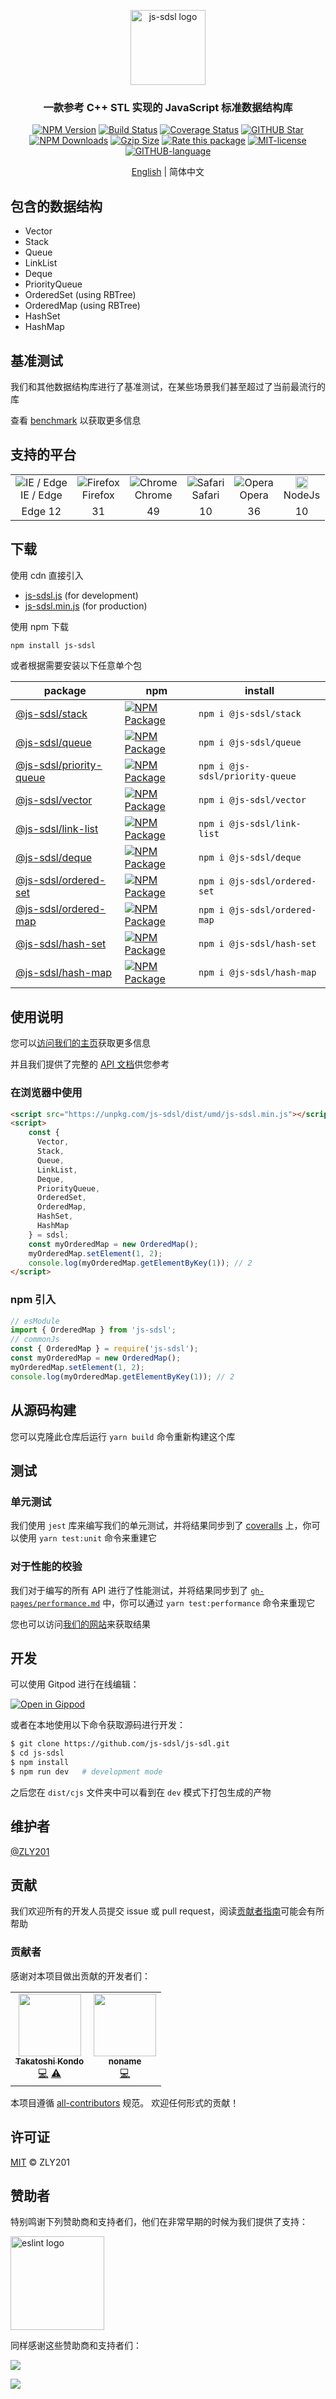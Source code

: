 <p align="center">
  <a href="https://js-sdsl.github.io/" target="_blank" rel="noopener noreferrer">
    <img src="https://js-sdsl.github.io/assets/logo-removebg.png" alt="js-sdsl logo" width="120" />
  </a>
</p>

<h3><p align="center">一款参考 C++ STL 实现的 JavaScript 标准数据结构库</p></h3>

<p align="center">
  <a href="https://www.npmjs.com/package/js-sdsl"><img src="https://img.shields.io/npm/v/js-sdsl.svg" alt="NPM Version" /></a>
  <a href="https://github.com/js-sdsl/js-sdsl/actions/workflows/build.yml"><img src="https://img.shields.io/github/workflow/status/js-sdsl/js-sdsl/js-sdsl%20CI" alt="Build Status" /></a>
  <a href='https://coveralls.io/github/js-sdsl/js-sdsl?branch=main'><img src='https://coveralls.io/repos/github/js-sdsl/js-sdsl/badge.svg?branch=main' alt='Coverage Status' /></a>
  <a href="https://github.com/js-sdsl/js-sdsl"><img src="https://img.shields.io/github/stars/js-sdsl/js-sdsl.svg" alt="GITHUB Star" /></a>
  <a href="https://npmcharts.com/compare/js-sdsl?minimal=true"><img src="https://img.shields.io/npm/dm/js-sdsl.svg" alt="NPM Downloads" /></a>
  <a href="https://unpkg.com/js-sdsl/dist/umd/js-sdsl.min.js"><img src="https://img.badgesize.io/https://unpkg.com/js-sdsl/dist/umd/js-sdsl.min.js?compression=gzip&style=flat-square/" alt="Gzip Size"></a>
  <a href="https://openbase.com/js/js-sdsl?utm_source=embedded&amp;utm_medium=badge&amp;utm_campaign=rate-badge"><img src="https://badges.openbase.com/js/rating/js-sdsl.svg?token=fh3LMNOV+JSWykSjtg1rA8kouSYkJoIDzGbvaByq5X0=" alt="Rate this package"/></a>
  <a href="https://opensource.org/licenses/MIT"><img src="https://img.shields.io/npm/l/js-sdsl.svg" alt="MIT-license" /></a>
  <a href="https://github.com/js-sdsl/js-sdsl/"><img src="https://img.shields.io/github/languages/top/js-sdsl/js-sdsl.svg" alt="GITHUB-language" /></a>
</p>

<p align="center"><a href="https://github.com/js-sdsl/js-sdsl/blob/main/README.md">English</a> | 简体中文</p>

## 包含的数据结构

- Vector
- Stack
- Queue
- LinkList
- Deque
- PriorityQueue
- OrderedSet (using RBTree)
- OrderedMap (using RBTree)
- HashSet
- HashMap

## 基准测试

我们和其他数据结构库进行了基准测试，在某些场景我们甚至超过了当前最流行的库

查看 [benchmark](https://js-sdsl.github.io/#/zh-cn/test/benchmark-analyze) 以获取更多信息

## 支持的平台

<table>
  <tr align="center">
    <td>
      <img alt="IE / Edge" src="https://www.w3schools.com/images/compatible_edge2020.png" />
      <div>IE / Edge</div>
    </td>
    <td>
      <img alt="Firefox" src="https://www.w3schools.com/images/compatible_firefox2020.png" />
      <div>Firefox</div>
    </td>
    <td>
      <img alt="Chrome" src="https://www.w3schools.com/images/compatible_chrome2020.png" />
      <div>Chrome</div>
    </td>
    <td>
      <img alt="Safari" src="https://www.w3schools.com/images/compatible_safari2020.png" />
      <div>Safari</div>
    </td>
    <td>
      <img alt="Opera" src="https://www.w3schools.com/images/compatible_opera2020.png" />
      <div>Opera</div>
    </td>
    <td>
      <img alt="NodeJs" src="https://cdn-icons-png.flaticon.com/512/5968/5968322.png" width="20" />
      <div>NodeJs</div>
    </td>
  </tr>
  <tr align="center">
    <td>Edge 12</td>
    <td>31</td>
    <td>49</td>
    <td>10</td>
    <td>36</td>
    <td>10</td>
  </tr>
</table>

## 下载

使用 cdn 直接引入

- [js-sdsl.js](https://unpkg.com/js-sdsl/dist/umd/js-sdsl.js) (for development)
- [js-sdsl.min.js](https://unpkg.com/js-sdsl/dist/umd/js-sdsl.min.js) (for production)

使用 npm 下载

```bash
npm install js-sdsl
```

或者根据需要安装以下任意单个包

| package                                                                                 | npm                                                                                                                           | install                         |
|-----------------------------------------------------------------------------------------|-------------------------------------------------------------------------------------------------------------------------------|---------------------------------|
| [@js-sdsl/stack](https://js-sdsl.github.io/js-sdsl/classes/Stack.html)                  | [![NPM Package](https://img.shields.io/npm/v/@js-sdsl/stack)](https://www.npmjs.com/package/@js-sdsl/stack)                   | `npm i @js-sdsl/stack`          |
| [@js-sdsl/queue](https://js-sdsl.github.io/js-sdsl/classes/Queue.html)                  | [![NPM Package](https://img.shields.io/npm/v/@js-sdsl/queue)](https://www.npmjs.com/package/@js-sdsl/queue)                   | `npm i @js-sdsl/queue`          |
| [@js-sdsl/priority-queue](https://js-sdsl.github.io/js-sdsl/classes/PriorityQueue.html) | [![NPM Package](https://img.shields.io/npm/v/@js-sdsl/priority-queue)](https://www.npmjs.com/package/@js-sdsl/priority-queue) | `npm i @js-sdsl/priority-queue` |
| [@js-sdsl/vector](https://js-sdsl.github.io/js-sdsl/classes/Vector.html)                | [![NPM Package](https://img.shields.io/npm/v/@js-sdsl/vector)](https://www.npmjs.com/package/@js-sdsl/vector)                 | `npm i @js-sdsl/vector`         |
| [@js-sdsl/link-list](https://js-sdsl.github.io/js-sdsl/classes/LinkList.html)           | [![NPM Package](https://img.shields.io/npm/v/@js-sdsl/link-list)](https://www.npmjs.com/package/@js-sdsl/link-list)           | `npm i @js-sdsl/link-list`      |
| [@js-sdsl/deque](https://js-sdsl.github.io/js-sdsl/classes/Deque.html)                  | [![NPM Package](https://img.shields.io/npm/v/@js-sdsl/deque)](https://www.npmjs.com/package/@js-sdsl/deque)                   | `npm i @js-sdsl/deque`          |
| [@js-sdsl/ordered-set](https://js-sdsl.github.io/js-sdsl/classes/OrderedSet.html)       | [![NPM Package](https://img.shields.io/npm/v/@js-sdsl/ordered-set)](https://www.npmjs.com/package/@js-sdsl/ordered-set)       | `npm i @js-sdsl/ordered-set`    |
| [@js-sdsl/ordered-map](https://js-sdsl.github.io/js-sdsl/classes/OrderedMap.html)       | [![NPM Package](https://img.shields.io/npm/v/@js-sdsl/ordered-map)](https://www.npmjs.com/package/@js-sdsl/ordered-map)       | `npm i @js-sdsl/ordered-map`    |
| [@js-sdsl/hash-set](https://js-sdsl.github.io/js-sdsl/classes/HashSet.html)             | [![NPM Package](https://img.shields.io/npm/v/@js-sdsl/hash-set)](https://www.npmjs.com/package/@js-sdsl/hash-set)             | `npm i @js-sdsl/hash-set`       |
| [@js-sdsl/hash-map](https://js-sdsl.github.io/js-sdsl/classes/HashMap.html)             | [![NPM Package](https://img.shields.io/npm/v/@js-sdsl/hash-map)](https://www.npmjs.com/package/@js-sdsl/hash-map)             | `npm i @js-sdsl/hash-map`       |

## 使用说明

您可以[访问我们的主页](https://js-sdsl.github.io/)获取更多信息

并且我们提供了完整的 [API 文档](https://js-sdsl.github.io/js-sdsl/index.html)供您参考

### 在浏览器中使用

```html
<script src="https://unpkg.com/js-sdsl/dist/umd/js-sdsl.min.js"></script>
<script>
    const { 
      Vector,
      Stack,
      Queue,
      LinkList,
      Deque,
      PriorityQueue,
      OrderedSet,
      OrderedMap,
      HashSet,
      HashMap
    } = sdsl;
    const myOrderedMap = new OrderedMap();
    myOrderedMap.setElement(1, 2);
    console.log(myOrderedMap.getElementByKey(1)); // 2
</script>
```

### npm 引入

```javascript
// esModule
import { OrderedMap } from 'js-sdsl';
// commonJs
const { OrderedMap } = require('js-sdsl');
const myOrderedMap = new OrderedMap();
myOrderedMap.setElement(1, 2);
console.log(myOrderedMap.getElementByKey(1)); // 2
```

## 从源码构建

您可以克隆此仓库后运行 `yarn build` 命令重新构建这个库

## 测试

### 单元测试

我们使用 `jest` 库来编写我们的单元测试，并将结果同步到了 [coveralls](https://coveralls.io/github/js-sdsl/js-sdsl) 上，你可以使用 `yarn test:unit` 命令来重建它

### 对于性能的校验

我们对于编写的所有 API 进行了性能测试，并将结果同步到了 [`gh-pages/performance.md`](https://github.com/js-sdsl/js-sdsl/blob/gh-pages/performance.md) 中，你可以通过 `yarn test:performance` 命令来重现它

您也可以访问[我们的网站](https://js-sdsl.github.io/#/zh-cn/test/performance-test)来获取结果

## 开发

可以使用 Gitpod 进行在线编辑：

[![Open in Gippod](https://gitpod.io/button/open-in-gitpod.svg)](https://gitpod.io/#https://github.com/js-sdsl/js-sdsl)

或者在本地使用以下命令获取源码进行开发：

```bash
$ git clone https://github.com/js-sdsl/js-sdl.git
$ cd js-sdsl
$ npm install
$ npm run dev   # development mode
```

之后您在 `dist/cjs` 文件夹中可以看到在 `dev` 模式下打包生成的产物

## 维护者

[@ZLY201](https://github.com/ZLY201)

## 贡献

我们欢迎所有的开发人员提交 issue 或 pull request，阅读[贡献者指南](https://github.com/js-sdsl/js-sdsl/blob/main/.github/CONTRIBUTING.md)可能会有所帮助

### 贡献者

感谢对本项目做出贡献的开发者们：

<!-- ALL-CONTRIBUTORS-LIST:START - Do not remove or modify this section -->
<!-- prettier-ignore-start -->
<!-- markdownlint-disable -->
<table>
  <tbody>
    <tr>
      <td align="center"><a href="https://www.linkedin.com/in/takatoshi-kondo-02a91410/"><img src="https://avatars.githubusercontent.com/u/275959?v=4?s=100" width="100px;" alt=""/><br /><sub><b>Takatoshi Kondo</b></sub></a><br /><a href="https://github.com/js-sdsl/js-sdsl/commits?author=redboltz" title="Code">💻</a> <a href="https://github.com/js-sdsl/js-sdsl/commits?author=redboltz" title="Tests">⚠️</a></td>
      <td align="center"><a href="https://www.youtube.com/c/noname0310"><img src="https://avatars.githubusercontent.com/u/48761044?v=4?s=100" width="100px;" alt=""/><br /><sub><b>noname</b></sub></a><br /><a href="https://github.com/js-sdsl/js-sdsl/commits?author=noname0310" title="Code">💻</a></td>
    </tr>
  </tbody>
</table>

<!-- markdownlint-restore -->
<!-- prettier-ignore-end -->

<!-- ALL-CONTRIBUTORS-LIST:END -->

本项目遵循 [all-contributors](https://github.com/all-contributors/all-contributors) 规范。 欢迎任何形式的贡献！

## 许可证

[MIT](https://github.com/js-sdsl/js-sdsl/blob/main/LICENSE) © ZLY201

## 赞助者

特别鸣谢下列赞助商和支持者们，他们在非常早期的时候为我们提供了支持：

<a href="https://eslint.org/"><img src="https://js-sdsl.github.io/assets/sponsors/eslint-logo-color.png" alt="eslint logo" width="150"></a>

同样感谢这些赞助商和支持者们：

[![](https://opencollective.com/js-sdsl/tiers/sponsors.svg?avatarHeight=36)](https://opencollective.com/js-sdsl#support)

[![](https://opencollective.com/js-sdsl/tiers/backers.svg?avatarHeight=36)](https://opencollective.com/js-sdsl#support)
